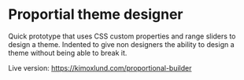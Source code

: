 # Proportial theme designer

Quick prototype that uses CSS custom properties and range sliders to design a theme. Indented to give non designers the ability to design a theme without being able to break it.

Live version: https://kimoxlund.com/proportional-builder
